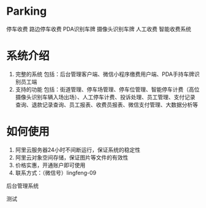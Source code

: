# Parking
停车收费 路边停车收费 PDA识别车牌 摄像头识别车牌 人工收费 智能收费系统

# 系统介绍
1. 完整的系统 包括：后台管理客户端、微信小程序缴费用户端、PDA手持车牌识别员工端
2. 支持的功能 包括：街道管理、停车场管理、停车位管理、智能停车计费（高位摄像头识别车辆入场出场）、人工停车计费、投诉处理、员工管理、支付记录查询、退款记录查询、员工报表、收费员报表、微信支付管理、大数据分析等

# 如何使用
1. 阿里云服务器24小时不间断运行，保证系统的稳定性
2. 阿里云对象空间存储，保证图片等文件的有效性
3. 价格实惠，开通账户即可使用
4. 联系方式：（微信号）lingfeng-09

后台管理系统
<div>
  测试
</div>
